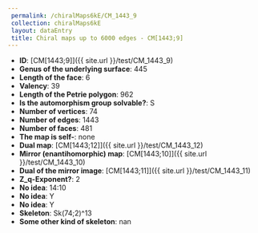 ```yaml
--- 
 permalink: /chiralMaps6kE/CM_1443_9 
 collection: chiralMaps6kE
 layout: dataEntry
 title: Chiral maps up to 6000 edges - CM[1443;9]
---
```


- **ID**: [CM[1443;9]]({{ site.url }}/test/CM_1443_9)
- **Genus of the underlying surface**: 445
- **Length of the face**: 6
- **Valency**: 39
- **Length of the Petrie polygon**: 962
- **Is the automorphism group solvable?**: S
- **Number of vertices**: 74
- **Number of edges**: 1443
- **Number of faces**: 481
- **The map is self-**: none
- **Dual map**: [CM[1443;12]]({{ site.url }}/test/CM_1443_12)
- **Mirror (enantihomorphic) map**: [CM[1443;10]]({{ site.url }}/test/CM_1443_10)
- **Dual of the mirror image**: [CM[1443;11]]({{ site.url }}/test/CM_1443_11)
- **Z_q-Exponent?**: 2
- **No idea**:  14:10
- **No idea**: Y
- **No idea**: Y
- **Skeleton**: Sk(74;2)^13
- **Some other kind of skeleton**: nan
